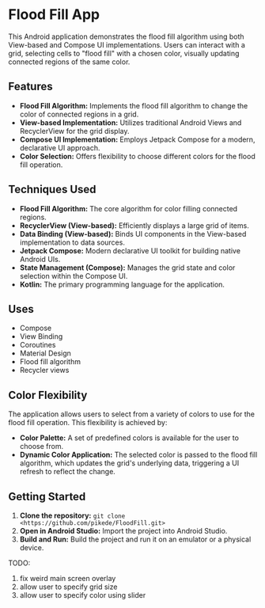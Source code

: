 # Flood Fill App

This Android application demonstrates the flood fill algorithm using both View-based and Compose UI implementations. Users can interact with a grid, selecting cells to "flood fill" with a chosen color, visually updating connected regions of the same color.

## Features

- **Flood Fill Algorithm:** Implements the flood fill algorithm to change the color of connected regions in a grid.
- **View-based Implementation:** Utilizes traditional Android Views and RecyclerView for the grid display.
- **Compose UI Implementation:**  Employs Jetpack Compose for a modern, declarative UI approach.
- **Color Selection:** Offers flexibility to choose different colors for the flood fill operation.

## Techniques Used

- **Flood Fill Algorithm:** The core algorithm for color filling connected regions.
- **RecyclerView (View-based):** Efficiently displays a large grid of items.
- **Data Binding (View-based):** Binds UI components in the View-based implementation to data sources.
- **Jetpack Compose:**  Modern declarative UI toolkit for building native Android UIs.
- **State Management (Compose):** Manages the grid state and color selection within the Compose UI.
- **Kotlin:** The primary programming language for the application.

## Uses
- Compose
- View Binding
- Coroutines
- Material Design
- Flood fill algorithm
- Recycler views

## Color Flexibility

The application allows users to select from a variety of colors to use for the flood fill operation. This flexibility is achieved by:

- **Color Palette:**  A set of predefined colors is available for the user to choose from.
- **Dynamic Color Application:** The selected color is passed to the flood fill algorithm, which updates the grid's underlying data, triggering a UI refresh to reflect the change.

## Getting Started

1. **Clone the repository:**  `git clone <https://github.com/pikede/FloodFill.git>`
2. **Open in Android Studio:** Import the project into Android Studio.
3. **Build and Run:** Build the project and run it on an emulator or a physical device.

TODO:
1. fix weird main screen overlay
3. allow user to specify grid size
4. allow user to specify color using slider